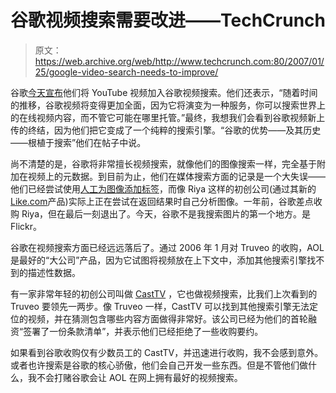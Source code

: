 # 谷歌视频搜索需要改进——TechCrunch

> 原文：<https://web.archive.org/web/http://www.techcrunch.com:80/2007/01/25/google-video-search-needs-to-improve/>

 [](https://web.archive.org/web/20220315053024/http://www.video.google.com/) 谷歌[今天宣布](https://web.archive.org/web/20220315053024/http://googleblog.blogspot.com/2007/01/look-ahead-at-google-video-and-youtube.html)他们将 YouTube 视频加入谷歌视频搜索。他们还表示，“随着时间的推移，谷歌视频将变得更加全面，因为它将演变为一种服务，你可以搜索世界上的在线视频内容，而不管它可能在哪里托管。”最终，我想我们会看到谷歌视频新上传的终结，因为他们把它变成了一个纯粹的搜索引擎。“谷歌的优势——及其历史——根植于搜索”他们在帖子中说。

尚不清楚的是，谷歌将非常擅长视频搜索，就像他们的图像搜索一样，完全基于附加在视频上的元数据。到目前为止，他们在媒体搜索方面的记录是一个大失误——他们已经尝试使用[人工为图像添加标签](https://web.archive.org/web/20220315053024/http://www.beta.techcrunch.com/2006/09/01/google-image-labeler/)，而像 Riya 这样的初创公司(通过其新的[Like.com](https://web.archive.org/web/20220315053024/http://www.beta.techcrunch.com/2006/11/08/riyas-likecom-is-first-true-visual-image-search/)产品)实际上正在尝试在返回结果时自己分析图像。一年前，谷歌差点收购 Riya，但在最后一刻退出了。今天，谷歌不是我搜索图片的第一个地方。是 Flickr。

谷歌在视频搜索方面已经远远落后了。通过 2006 年 1 月对 Truveo 的收购，AOL 是最好的“大公司”产品，因为它试图将视频放在上下文中，添加其他搜索引擎找不到的描述性数据。

有一家非常年轻的初创公司叫做 [CastTV](https://web.archive.org/web/20220315053024/http://www.beta.techcrunch.com/2006/10/03/casttv-will-revolutionize-video-search/) ，它也做视频搜索，比我们上次看到的 Truveo 要领先一两步。像 Truveo 一样，CastTV 可以找到其他搜索引擎无法定位的视频，并在猜测包含哪些内容方面做得非常好。该公司已经为他们的首轮融资“签署了一份条款清单”，并表示他们已经拒绝了一些收购要约。

如果看到谷歌收购仅有少数员工的 CastTV，并迅速进行收购，我不会感到意外。或者也许搜索是谷歌的核心骄傲，他们会自己开发一些东西。但是不管他们做什么，我不会打赌谷歌会让 AOL 在网上拥有最好的视频搜索。